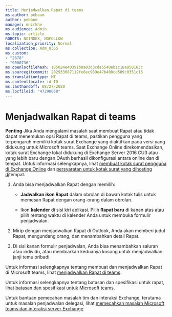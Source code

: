 ```yaml
---
title: Menjadwalkan Rapat di teams
ms.author: pebaum
author: pebaum
manager: mnirkhe
ms.audience: Admin
ms.topic: article
ROBOTS: NOINDEX, NOFOLLOW
localization_priority: Normal
ms.collection: Adm_O365
ms.custom:
- "2678"
- "9000736"
ms.openlocfilehash: 185024e40391b8a03d3cde5540eb1c18a950163c
ms.sourcegitcommit: 282933087112fe8ec989e47b400ce589c0351c16
ms.translationtype: MT
ms.contentlocale: id-ID
ms.lasthandoff: 08/27/2020
ms.locfileid: "47290058"
---
```

# <a name="schedule-a-meeting-in-teams"></a>Menjadwalkan Rapat di teams

**Penting** Jika Anda mengalami masalah saat membuat Rapat atau tidak dapat menemukan opsi Rapat di teams, pastikan pengguna yang terpengaruh memiliki kotak surat Exchange yang diaktifkan pada versi yang didukung untuk Microsoft teams. Saat Exchange Online direkomendasikan, kotak surat Exchange lokal didukung di Exchange Server 2016 CU3 atau yang lebih baru dengan OAuth berhasil dikonfigurasi antara online dan di tempat. Untuk informasi selengkapnya, lihat [membuat kotak surat pengguna di Exchange Online](https://docs.microsoft.com/exchange/recipients-in-exchange-online/create-user-mailboxes) dan [persyaratan untuk kotak surat yang dihosting di](https://docs.microsoft.com/microsoftteams/exchange-teams-interact#requirements-for-mailboxes-hosted-on-premises)tempat. 

1. Anda bisa menjadwalkan Rapat dengan memilih:

    - **Jadwalkan ikon Rapat** dalam obrolan di bawah kotak tulis untuk memesan Rapat dengan orang-orang dalam obrolan.

    - Ikon **kalender** di sisi kiri aplikasi. Pilih **Rapat baru** di kanan atas atau pilih rentang waktu di kalender Anda untuk membuka formulir penjadwalan.

2. Mirip dengan menjadwalkan Rapat di Outlook, Anda akan memberi judul Rapat, mengundang orang, dan menambahkan detail Rapat.

3. Di sisi kanan formulir penjadwalan, Anda bisa menambahkan saluran atau individu, atau membiarkan keduanya kosong untuk menjadwalkan janji temu pribadi.

Untuk informasi selengkapnya tentang membuat dan menjadwalkan Rapat di Microsoft teams, lihat [menjadwalkan Rapat di teams](https://support.office.com/article/Schedule-a-meeting-in-Teams-943507a9-8583-4c58-b5d2-8ec8265e04e5).

Untuk informasi selengkapnya tentang batasan dan spesifikasi untuk rapat, lihat [batasan dan spesifikasi untuk Microsoft teams](https://docs.microsoft.com/microsoftteams/limits-specifications-teams#meetings-and-calls).

Untuk bantuan pemecahan masalah tim dan interaksi Exchange, terutama untuk masalah penjadwalan delegasi, lihat [memecahkan masalah Microsoft teams dan interaksi server Exchange](https://docs.microsoft.com/microsoftteams/troubleshoot/known-issues/teams-exchange-interaction-issue).